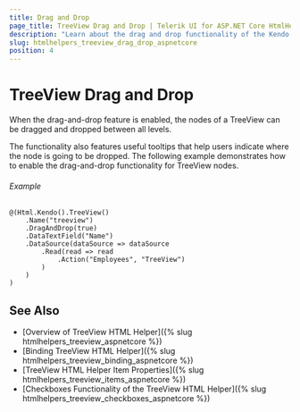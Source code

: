 ```yaml
---
title: Drag and Drop
page_title: TreeView Drag and Drop | Telerik UI for ASP.NET Core HtmlHelpers
description: "Learn about the drag and drop functionality of the Kendo UI TreeView HtmlHelper for ASP.NET Core (MVC 6 or ASP.NET Core MVC)."
slug: htmlhelpers_treeview_drag_drop_aspnetcore
position: 4
---
```


# TreeView Drag and Drop

When the drag-and-drop feature is enabled, the nodes of a TreeView can be dragged and dropped between all levels.

The functionality also features useful tooltips that help users indicate where the node is going to be dropped. The following example demonstrates how to enable the drag-and-drop functionality for TreeView nodes.

###### Example

    @(Html.Kendo().TreeView()
        .Name("treeview")
        .DragAndDrop(true)
        .DataTextField("Name")
        .DataSource(dataSource => dataSource
            .Read(read => read
                .Action("Employees", "TreeView")
            )
        )
    )

## See Also

* [Overview of TreeView HTML Helper]({% slug htmlhelpers_treeview_aspnetcore %})
* [Binding TreeView HTML Helper]({% slug htmlhelpers_treeview_binding_aspnetcore %})
* [TreeView HTML Helper Item Properties]({% slug htmlhelpers_treeview_items_aspnetcore %})
* [Checkboxes Functionality of the TreeView HTML Helper]({% slug htmlhelpers_treeview_checkboxes_aspnetcore %})
